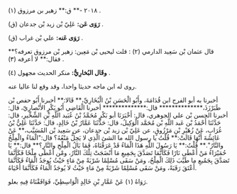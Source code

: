 ٢٠١٨ -** ق:** زهير بن مرزوق (١) .

**رَوَى عَن:** عَلِيّ بْن زيد بْن جدعان (ق) .

**رَوَى عَنه:** علي بْن غراب (ق) .

قال عثمان بْن سَعِيد الدارمي (٢) : قلت ليحيى بْن مَعِين: زهير بْن مرزوق تعرفه؟** فقال:** لا أعرفه (٣) .

**وقَال البُخارِيُّ:** منكر الحديث مجهول (٤) .

روى له ابن ماجه حديثا واحدا، وقد وقع لنا عاليا عنه.

أخبرنا به أبو الفرج ابن قُدَامَةَ، وأَبُو الْحَسَنِ بْنُ الْبُخَارِيِّ،** قَالا:** أخبرنا أَبُو حفص بْن طَبَرْزَذَ،************** قال:************** أخبرنا الْقَاضِي أَبُو بَكْرٍ الأَنْصارِيّ، قال: أخبرنا الحسن بْن علي الجوهري، قال: أَخْبَرَنَا أبو بَكْرٍ مُحَمَّدُ بْنُ عُبَيد اللَّهِ بْنِ الشِّخِّيرِ، قال: حَدَّثَنَا أَحْمَدُ بْن عَبد اللَّهِ بْن مُحَمَّد الْوَكِيلُ، قال: حَدَّثَنَا عَمَّارُ بْنُ خَالِدٍ، قال: حَدَّثَنَا عَلِيُّ بْنُ غُرَابٍ، عَنْ زُهَيْرِ بْنِ مَرْزُوقٍ، عن عَلِيّ بْن زيد بْن جدعان، عن سَعِيد بْن المُسَيَّب،** عَنْ عَائِشَةَ أَنَّهَا قَالَتْ:** قُلْتُ يا رسول الله ما الشئ الَّذِي لا يَحِلُّ مَنْعُهُ؟ قال:"الْمَاءُ والْمِلْحُ والنَّارُ".** قُلْتُ:** يَا رَسُولَ اللَّهِ هَذَا الْمَاءُ قَدْ عَرَفْنَاهُ، فَمَا بَالُ الْمِلْحِ والنَّارِ؟** قال:** يَا حُمَيْرَاءُ مَنْ أَعْطَى نَارًا فَكَأَنَّمَا تَصَدَّقَ بِجَمِيعِ مَا أَنْضَجَتْ تِلْكَ النَّارُ، ومْن أَعْطَى مِلْحًا فَكَأَنَّمَا تَصَدَّقَ بِجَمُيعِ ما طَيَّبَ ذَلِكَ الْمِلْحُ، ومَنْ سَقَى مُسْلِمًا شَرْبَةً مِنْ مَاءٍ حَيْثُ يُوجَدُ الْمَاءُ فَكَأَنَّمَا أَعْتَقَ رَقَبَةً، ومَنْ سَقَى مُسْلِمًا شَرْبَةً مِنْ مَاءٍ حَيْثُ لا يُوجَدُ الْمَاءُ فَكَأَنَّمَا أَحْيَاهُ.

رَوَاهُ (١) عَنْ عَمَّارِ بْنِ خَالِدٍ الْوَاسِطِيِّ، فَوَافَقْنَاهُ فِيهِ بعلو.